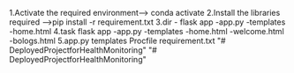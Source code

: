 1.Activate the required environment--> conda activate <env name>
2.Install the libraries required -->pip install -r requirement.txt
3.dir - flask app
        -app.py
        -templates
            -home.html
4.task
 flask app
        -app.py
        -templates
            -home.html
            -welcome.html
            -bologs.html
5.app.py
  templates
  Procfile
  requirement.txt
  "# DeployedProjectforHealthMonitoring" 
"# DeployedProjectforHealthMonitoring" 
